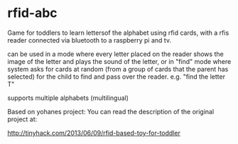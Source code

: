 rfid-abc
========

Game for toddlers to learn lettersof the alphabet using rfid cards, with a rfis reader connected via bluetooth to a raspberry pi and tv.

can be used in a mode where every letter placed on the reader shows the image of the letter and plays the sound of the letter, or in "find" mode where system asks for cards at random (from a group of cards that the parent has selected) for the child to find and pass over the reader. e.g. "find the letter T"

supports multiple alphabets (multilingual)

Based on yohanes project:
You can read the description of the original project at:

<http://tinyhack.com/2013/06/09/rfid-based-toy-for-toddler>
